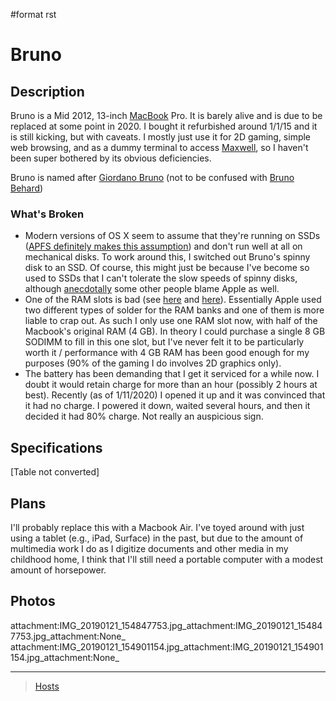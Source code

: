 \#format rst

Bruno
=====

Description
-----------

Bruno is a Mid 2012, 13-inch [MacBook](../MacBook) Pro. It is barely alive and is due to be replaced at some point in 2020. I bought it refurbished around 1/1/15 and it is still kicking, but with caveats. I mostly just use it for 2D gaming, simple web browsing, and as a dummy terminal to access [Maxwell](../Maxwell), so I haven't been super bothered by its obvious deficiencies.

Bruno is named after [Giordano Bruno](https://en.wikipedia.org/wiki/Giordano_Bruno) (not to be confused with [Bruno Behard](https://en.wikipedia.org/wiki/Br%C3%BCno_Gehard))

### What's Broken

-   Modern versions of OS X seem to assume that they're running on SSDs ([APFS definitely makes this assumption](https://blog.macsales.com/43043-using-apfs-on-hdds-and-why-you-might-not-want-to/)) and don't run well at all on mechanical disks. To work around this, I switched out Bruno's spinny disk to an SSD. Of course, this might just be because I've become so used to SSDs that I can't tolerate the slow speeds of spinny disks, although [anecdotally](https://arstechnica.com/civis/viewtopic.php?p=32860197&sid=b7559584bdb86396f9a4dcf1500d1901#p32860197) some other people blame Apple as well.
-   One of the RAM slots is bad (see [here](https://www.youtube.com/watch?v=xpagfXraSn4) and [here](https://www.reddit.com/r/computertechs/comments/4gu93k/starting_to_see_mid2012_13_macbook_pro_bottom_ram/)). Essentially Apple used two different types of solder for the RAM banks and one of them is more liable to crap out. As such I only use one RAM slot now, with half of the Macbook's original RAM (4 GB). In theory I could purchase a single 8 GB SODIMM to fill in this one slot, but I've never felt it to be particularly worth it / performance with 4 GB RAM has been good enough for my purposes (90% of the gaming I do involves 2D graphics only).
-   The battery has been demanding that I get it serviced for a while now. I doubt it would retain charge for more than an hour (possibly 2 hours at best). Recently (as of 1/11/2020) I opened it up and it was convinced that it had no charge. I powered it down, waited several hours, and then it decided it had 80% charge. Not really an auspicious sign.

Specifications
--------------

[Table not converted]

Plans
-----

I'll probably replace this with a Macbook Air. I've toyed around with just using a tablet (e.g., iPad, Surface) in the past, but due to the amount of multimedia work I do as I digitize documents and other media in my childhood home, I think that I'll still need a portable computer with a modest amount of horsepower.

Photos
------

attachment:IMG\_20190121\_154847753.jpg\_attachment:IMG\_20190121\_154847753.jpg\_attachment:None\_ attachment:IMG\_20190121\_154901154.jpg\_attachment:IMG\_20190121\_154901154.jpg\_attachment:None\_

* * * * *

> [Hosts](../Hosts)
